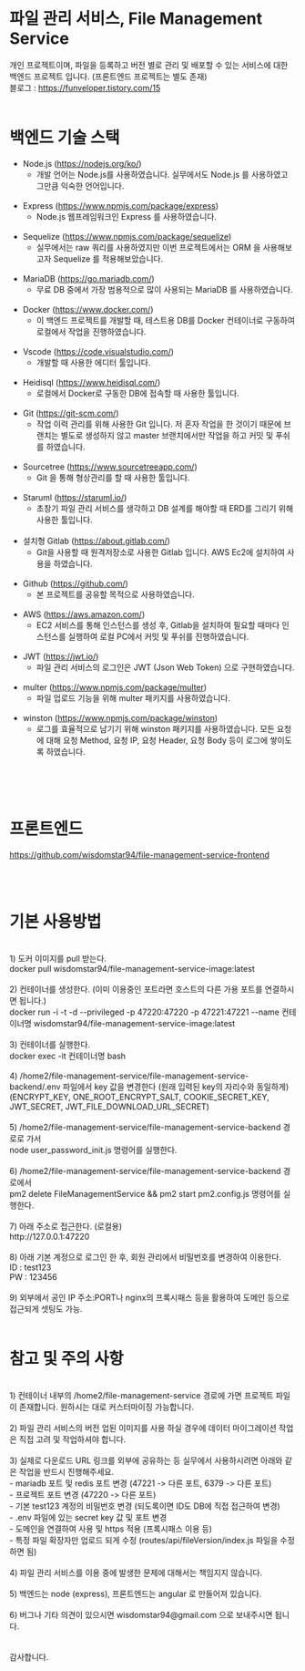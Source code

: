 # 파일 관리 서비스, File Management Service
개인 프로젝트이며, 파일을 등록하고 버전 별로 관리 및 배포할 수 있는 서비스에 대한 백엔드 프로젝트 입니다. (프론트엔드 프로젝트는 별도 존재) <br>
블로그 : https://funveloper.tistory.com/15
<br>
<br>
# 백엔드 기술 스택
* Node.js (https://nodejs.org/ko/)
  - 개발 언어는 Node.js를 사용하였습니다. 실무에서도 Node.js 를 사용하였고 그만큼 익숙한 언어입니다.
  <br>
* Express (https://www.npmjs.com/package/express)
  - Node.js 웹프레임워크인 Express 를 사용하였습니다. 
  <br>
* Sequelize (https://www.npmjs.com/package/sequelize)
  - 실무에서는 raw 쿼리를 사용하였지만 이번 프로젝트에서는 ORM 을 사용해보고자 Sequelize 를 적용해보았습니다.
  <br>
* MariaDB (https://go.mariadb.com/)
  - 무료 DB 중에서 가장 범용적으로 많이 사용되는 MariaDB 를 사용하였습니다.
  <br>
* Docker (https://www.docker.com/)
  - 이 백엔드 프로젝트를 개발할 때, 테스트용 DB를 Docker 컨테이너로 구동하여 로컬에서 작업을 진행하였습니다.
  <br>
* Vscode (https://code.visualstudio.com/)
  - 개발할 때 사용한 에디터 툴입니다.
  <br>
* Heidisql (https://www.heidisql.com/)
  - 로컬에서 Docker로 구동한 DB에 접속할 때 사용한 툴입니다.
  <br>
* Git (https://git-scm.com/)
  - 작업 이력 관리를 위해 사용한 Git 입니다. 저 혼자 작업을 한 것이기 때문에 브랜치는 별도로 생성하지 않고 master 브랜치에서만 작업을 하고 커밋 및 푸쉬를 하였습니다.
  <br>
* Sourcetree (https://www.sourcetreeapp.com/)
  - Git 을 통해 형상관리를 할 때 사용한 툴입니다.
  <br>
* Staruml (https://staruml.io/)
  - 초창기 파일 관리 서비스를 생각하고 DB 설계를 해야할 때 ERD를 그리기 위해 사용한 툴입니다.
  <br>
* 설치형 Gitlab (https://about.gitlab.com/)
  - Git을 사용할 때 원격저장소로 사용한 Gitlab 입니다. AWS Ec2에 설치하여 사용을 하였습니다.
  <br>
* Github (https://github.com/)
  - 본 프로젝트를 공유할 목적으로 사용하였습니다.
  <br>
* AWS (https://aws.amazon.com/)
  - EC2 서비스를 통해 인스턴스를 생성 후, Gitlab을 설치하여 필요할 때마다 인스턴스를 실행하여 로컬 PC에서 커밋 및 푸쉬를 진행하였습니다.
  <br>
* JWT (https://jwt.io/)
  - 파일 관리 서비스의 로그인은 JWT (Json Web Token) 으로 구현하였습니다. 
  <br>
* multer (https://www.npmjs.com/package/multer)
  - 파일 업로드 기능을 위해 multer 패키지를 사용하였습니다.
  <br>
* winston (https://www.npmjs.com/package/winston)
  - 로그를 효율적으로 남기기 위해 winston 패키지를 사용하였습니다. 모든 요청에 대해 요청 Method, 요청 IP, 요청 Header, 요청 Body 등이 로그에 쌓이도록 하였습니다.
<br>
<br>

<br>

# 프론트엔드 <br>
https://github.com/wisdomstar94/file-management-service-frontend

<br>
<br>

# 기본 사용방법
<br>
1) 도커 이미지를 pull 받는다.<br>
docker pull wisdomstar94/file-management-service-image:latest<br>
<br>
2) 컨테이너를 생성한다. (이미 이용중인 포트라면 호스트의 다른 가용 포트를 연결하시면 됩니다.)<br>
docker run -i -t -d --privileged -p 47220:47220 -p 47221:47221 --name 컨테이너명 wisdomstar94/file-management-service-image:latest<br>
<br>
3) 컨테이너를 실행한다.<br>
docker exec -it 컨테이너명 bash<br>
<br>
4) /home2/file-management-service/file-management-service-backend/.env 파일에서 key 값을 변경한다 (원래 입력된 key의 자리수와 동일하게)<br>
(ENCRYPT_KEY, ONE_ROOT_ENCRYPT_SALT, COOKIE_SECRET_KEY, JWT_SECRET, JWT_FILE_DOWNLOAD_URL_SECRET)<br>
<br>
5) /home2/file-management-service/file-management-service-backend 경로로 가서<br>
node user_password_init.js 명령어를 실행한다.<br>
<br>
6) /home2/file-management-service/file-management-service-backend 경로에서<br>
pm2 delete FileManagementService && pm2 start pm2.config.js 명령어를 실행한다.<br>
<br>
7) 아래 주소로 접근한다. (로컬용)<br>
http://127.0.0.1:47220<br>
<br>
8) 아래 기본 계정으로 로그인 한 후, 회원 관리에서 비밀번호를 변경하여 이용한다.<br>
ID : test123<br>
PW : 123456<br>
<br>
9) 외부에서 공인 IP 주소:PORT나 nginx의 프록시패스 등을 활용하여 도메인 등으로 접근되게 셋팅도 가능.
<br>
<br>

# 참고 및 주의 사항
<br>
1) 컨테이너 내부의 /home2/file-management-service 경로에 가면 프로젝트 파일이 존재합니다. 원하시는 대로 커스터마이징 가능합니다.<br>
<br>
2) 파일 관리 서비스의 버전 업된 이미지를 사용 하실 경우에 데이터 마이그레이션 작업은 직접 고려 및 작업하셔야 합니다.<br>
<br>
3) 실제로 다운로드 URL 링크를 외부에 공유하는 등 실무에서 사용하시려면 아래와 같은 작업을 반드시 진행해주세요.<br>
- mariadb 포트 및 redis 포트 변경 (47221 -> 다른 포트, 6379 -> 다른 포트)<br>
- 프로젝트 포트 변경 (47220 -> 다른 포트)<br>
- 기본 test123 계정의 비밀번호 변경 (되도록이면 ID도 DB에 직접 접근하여 변경)<br>
- .env 파일에 있는 secret key 값 및 포트 변경<br>
- 도메인을 연결하여 사용 및 https 적용 (프록시패스 이용 등)<br>
- 특정 파일 확장자만 업로드 되게 수정 (routes/api/fileVersion/index.js 파일을 수정하면 됨)
<br>
<br>
4) 파일 관리 서비스를 이용 중에 발생한 문제에 대해서는 책임지지 않습니다. <br>
<br>
5) 백엔드는 node (express), 프론트엔드는 angular 로 만들어져 있습니다.<br>
<br>
6) 버그나 기타 의견이 있으시면 wisdomstar94@gmail.com 으로 보내주시면 됩니다.<br>
<br>
<br>
감사합니다.
<br>
